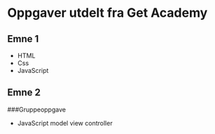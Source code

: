 # Oppgaver utdelt fra Get Academy

## Emne 1
  - HTML
  - Css
  - JavaScript

## Emne 2
###Gruppeoppgave
  - JavaScript model view controller
